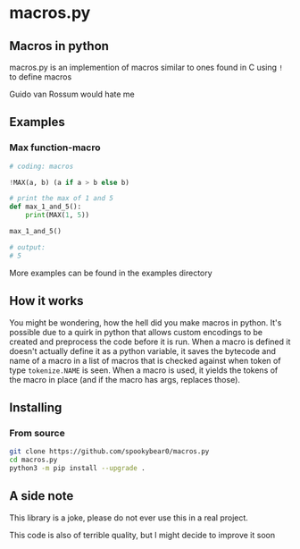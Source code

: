 # macros.py

## Macros in python

macros.py is an implemention of macros similar to ones found in C using `!` to define macros

Guido van Rossum would hate me

## Examples

### Max function-macro
```py
# coding: macros

!MAX(a, b) (a if a > b else b)

# print the max of 1 and 5
def max_1_and_5():
    print(MAX(1, 5))

max_1_and_5()

# output:
# 5
```

More examples can be found in the examples directory

## How it works

You might be wondering, how the hell did you make macros in python. It's possible due to a quirk in python that allows custom encodings to be created and preprocess the code before it is run. When a macro is defined it doesn't actually define it as a python variable, it saves the bytecode and name of a macro in a list of macros that is checked against when token of type `tokenize.NAME` is seen. When a macro is used, it yields the tokens of the macro in place (and if the macro has args, replaces those).

<!--- not on PyPi yet
## Installing

To install you must run the following command:
```
py -3 -m pip install -U macros.py
```
-->
## Installing

### From source
```sh
git clone https://github.com/spookybear0/macros.py
cd macros.py
python3 -m pip install --upgrade .
```


## A side note
This library is a joke, please do not ever use this in a real project.

This code is also of terrible quality, but I might decide to improve it soon
